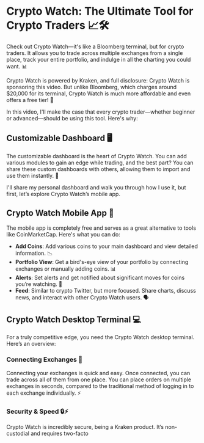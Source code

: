 # Crypto Watch: The Ultimate Tool for Crypto Traders 📈🛠️

Check out Crypto Watch—it's like a Bloomberg terminal, but for crypto traders. It allows you to trade across multiple exchanges from a single place, track your entire portfolio, and indulge in all the charting you could want. 📊

Crypto Watch is powered by Kraken, and full disclosure: Crypto Watch is sponsoring this video. But unlike Bloomberg, which charges around $20,000 for its terminal, Crypto Watch is much more affordable and even offers a free tier! 💸

In this video, I'll make the case that every crypto trader—whether beginner or advanced—should be using this tool. Here's why:

## Customizable Dashboard 🖥️

The customizable dashboard is the heart of Crypto Watch. You can add various modules to gain an edge while trading, and the best part? You can share these custom dashboards with others, allowing them to import and use them instantly. 🌟

I'll share my personal dashboard and walk you through how I use it, but first, let’s explore Crypto Watch’s mobile app.

## Crypto Watch Mobile App 📱

The mobile app is completely free and serves as a great alternative to tools like CoinMarketCap. Here's what you can do:

- **Add Coins**: Add various coins to your main dashboard and view detailed information. 📉
- **Portfolio View**: Get a bird's-eye view of your portfolio by connecting exchanges or manually adding coins. 📊
- **Alerts**: Set alerts and get notified about significant moves for coins you’re watching. 🔔
- **Feed**: Similar to crypto Twitter, but more focused. Share charts, discuss news, and interact with other Crypto Watch users. 🗣️

## Crypto Watch Desktop Terminal 💻

For a truly competitive edge, you need the Crypto Watch desktop terminal. Here’s an overview:

### Connecting Exchanges 🔗

Connecting your exchanges is quick and easy. Once connected, you can trade across all of them from one place. You can place orders on multiple exchanges in seconds, compared to the traditional method of logging in to each exchange individually. ⚡

### Security & Speed 🔒⚡

Crypto Watch is incredibly secure, being a Kraken product. It’s non-custodial and requires two-facto

